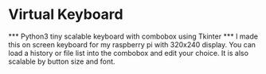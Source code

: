 # Virtual Keyboard
*** Python3 tiny scalable keyboard with combobox using Tkinter ***
I made this on screen keyboard  for my raspberry pi with 320x240 display.
You can load a history or file list into the combobox and edit your choice.
It is also scalable by button size and font.
